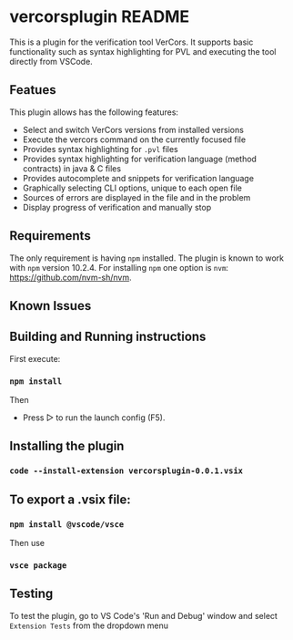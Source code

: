 # vercorsplugin README

This is a plugin for the verification tool VerCors. It supports basic functionality such as syntax highlighting for PVL and executing the tool directly from VSCode.

## Featues
This plugin allows has the following features:
- Select and switch VerCors versions from installed versions
- Execute the vercors command on the currently focused file
- Provides syntax highlighting for `.pvl` files 
- Provides syntax highlighting for verification language (method contracts) in java & C files
- Provides autocomplete and snippets for verification language
- Graphically selecting CLI options, unique to each open file
- Sources of errors are displayed in the file and in the problem
- Display progress of verification and manually stop

## Requirements

The only requirement is having `npm` installed. The plugin is known to work with `npm` version 10.2.4. For installing `npm` one option is `nvm`: <https://github.com/nvm-sh/nvm>.

## Known Issues

## Building and Running instructions

First execute:

### `npm install`

Then
- Press ▷ to run the launch config (F5).

## Installing the plugin 

### `code --install-extension vercorsplugin-0.0.1.vsix`


## To export a .vsix file:

### `npm install @vscode/vsce`
Then use
### `vsce package`


## Testing

To test the plugin, go to VS Code's 'Run and Debug' window and select `Extension Tests` from the dropdown menu

